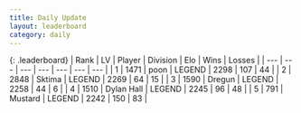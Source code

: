 ```yaml
---
title: Daily Update
layout: leaderboard
category: daily
---
```


{: .leaderboard}
| Rank | LV | Player | Division | Elo | Wins | Losses |
| --- | --- | --- | --- | --- | --- | --- |
| <span data-change="0">1</span> | 1471 | <span title="ID: 540690">poon</span> | LEGEND | <span data-change="6">2298</span> | <span data-change="1">107</span> | <span data-change="0">44</span> |
| <span data-change="0">2</span> | 2848 | <span title="ID: 353063">Sktima</span> | LEGEND | <span data-change="0">2269</span> | <span data-change="0">64</span> | <span data-change="0">15</span> |
| <span data-change="3">3</span> | 1590 | <span title="ID: 337810">Dregun</span> | LEGEND | <span data-change="35">2258</span> | <span data-change="5">44</span> | <span data-change="0">6</span> |
| <span data-change="12">4</span> | 1510 | <span title="ID: 174294">Dylan Hall</span> | LEGEND | <span data-change="39">2245</span> | <span data-change="6">96</span> | <span data-change="0">48</span> |
| <span data-change="22">5</span> | 791 | <span title="ID: 611082">Mustard</span> | LEGEND | <span data-change="67">2242</span> | <span data-change="14">150</span> | <span data-change="2">83</span> |
